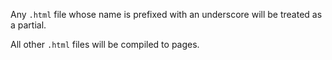 Any `.html` file whose name is prefixed with an underscore will be treated as a partial.

All other `.html` files will be compiled to pages.
